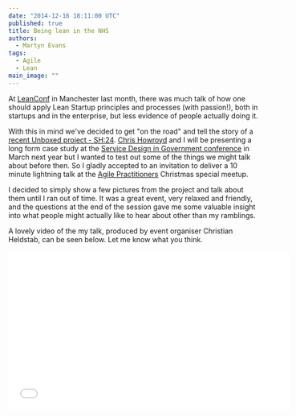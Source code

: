 ```yaml
---
date: "2014-12-16 18:11:00 UTC"
published: true
title: Being lean in the NHS
authors:
  - Martyn Evans
tags: 
  - Agile
  - Lean
main_image: ""
---
```



At [LeanConf](http://www.leanconf.co.uk/) in Manchester last month, there was much talk of how one should apply Lean Startup principles and processes (with passion!), both in startups and in the enterprise, but less evidence of people actually doing it.

With this in mind we've decided to get "on the road" and tell the story of a [recent Unboxed project - SH:24](/product-stories/sh24). [Chris Howroyd](https://www.linkedin.com/pub/chris-howroyd/2b/783/899) and I will be presenting a long form case study at the [Service Design in Government conference](http://govservicedesign.net/2015/) in March next year but I wanted to test out some of the things we might talk about before then. So I gladly accepted to an invitation to deliver a 10 minute lightning talk at the [Agile Practitioners](http://www.meetup.com/AgilePractitioners/) Christmas special meetup.

I decided to simply show a few pictures from the project and talk about them until I ran out of time. It was a great event, very relaxed and friendly, and the questions at the end of the session gave me some valuable insight into what people might actually like to hear about other than my ramblings.

A lovely video of the my talk, produced by event organiser Christian Heldstab, can be seen below. Let me know what you think.

<iframe width="560" height="315" src="//www.youtube.com/embed/HtStWAvcx5M" frameborder="0" allowfullscreen></iframe>

